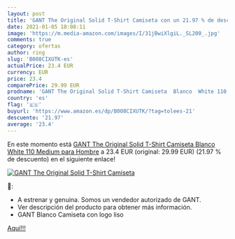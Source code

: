 ```yaml
---
layout: post
title: 'GANT The Original Solid T-Shirt Camiseta con un 21.97 % de descuento'
date: 2021-01-05 18:08:11
image: 'https://m.media-amazon.com/images/I/31jBwiXlgiL._SL200_.jpg'
comments: true
category: ofertas
author: ring
slug: 'B008CIXUTK-es'
actualPrice: 23.4 EUR
currency: EUR
price: 23.4
comparePrice: 29.99 EUR
prodname: 'GANT The Original Solid T-Shirt Camiseta  Blanco  White 110   Medium para Hombre'
country: 'es'
flag: '🇪🇸'
buyurl: 'https://www.amazon.es/dp/B008CIXUTK/?tag=tolees-21'
descuento: '21.97'
average: '23.4'
---
```


En este momento está [GANT The Original Solid T-Shirt Camiseta  Blanco  White 110   Medium para Hombre](https://www.amazon.es/dp/B008CIXUTK/?tag=tolees-21) a 23.4 EUR (original: 29.99 EUR) (21.97 %  de descuento) en el siguiente enlace!

[![GANT The Original Solid T-Shirt Camiseta](https://m.media-amazon.com/images/I/31jBwiXlgiL._SL200_.jpg)](https://www.amazon.es/dp/B008CIXUTK/?tag=tolees-21)

🔎:

- A estrenar y genuina. Somos un vendedor autorizado de GANT.
- Ver descripción del producto para obtener más información.
- GANT Blanco Camiseta con logo liso

[Aquí!!!](https://www.amazon.es/dp/B008CIXUTK/?tag=tolees-21)

